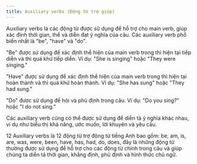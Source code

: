 ```yaml
---
title: Auxiliary verbs (Động từ trợ giúp)
---
```


Auxiliary verbs là các động từ được sử dụng để hỗ trợ cho main verb, giúp xác định thời gian, thể và diễn đạt ý nghĩa của câu. Các auxiliary verb phổ biến nhất là "be", "have" và "do".

"Be" được sử dụng để xác định thể hiện của main verb trong thì hiện tại tiếp diễn và thì quá khứ tiếp diễn.
Ví dụ: "She is singing" hoặc "They were singing."

"Have" được sử dụng để xác định thể hiện của main verb trong thì hiện tại hoàn thành và thì quá khứ hoàn thành.
Ví dụ: "She has sung" hoặc "They had sung."

"Do" được sử dụng để hỏi và phủ định trong câu.
Ví dụ: "Do you sing?" hoặc "I do not sing."

Các auxiliary verb cũng có thể được sử dụng để diễn tả ý nghĩa khác nhau, ví dụ như biểu thị khả năng, ước muốn, lời khuyên và yêu cầu.

12 Auxiliary verbs là 12 động từ trợ động từ tiếng Anh bao gồm: be, am, is, are, was, were, been, have, has, had, do, does, đây là những động từ thường được sử dụng để hỗ trợ cho các động từ chính trong câu và giúp chúng ta diễn tả thời gian, khẳng định, phủ định và hình thức chủ ngữ.
